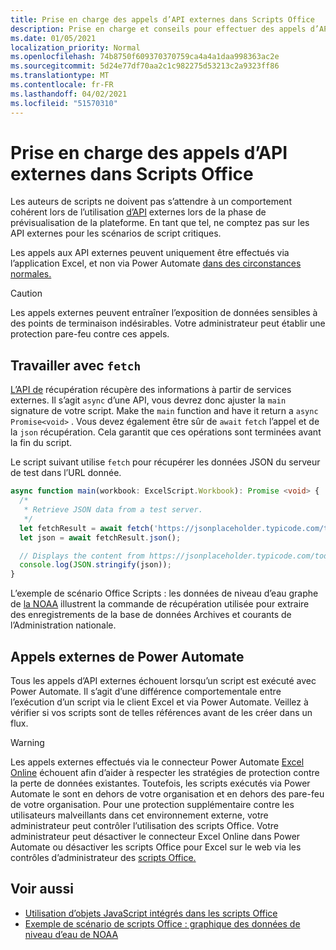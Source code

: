 ```yaml
---
title: Prise en charge des appels d’API externes dans Scripts Office
description: Prise en charge et conseils pour effectuer des appels d’API externes dans un script Office.
ms.date: 01/05/2021
localization_priority: Normal
ms.openlocfilehash: 74b8750f609370370759ca4a4a1daa998363ac2e
ms.sourcegitcommit: 5d24e77df70aa2c1c982275d53213c2a9323ff86
ms.translationtype: MT
ms.contentlocale: fr-FR
ms.lasthandoff: 04/02/2021
ms.locfileid: "51570310"
---
```

# <a name="external-api-call-support-in-office-scripts"></a>Prise en charge des appels d’API externes dans Scripts Office

Les auteurs de scripts ne doivent pas s’attendre à un comportement cohérent lors de l’utilisation [d’API](https://developer.mozilla.org/docs/Web/API) externes lors de la phase de prévisualisation de la plateforme. En tant que tel, ne comptez pas sur les API externes pour les scénarios de script critiques.

Les appels aux API externes peuvent uniquement être effectués via l’application Excel, et non via Power Automate [dans des circonstances normales.](#external-calls-from-power-automate)

> [!CAUTION]
> Les appels externes peuvent entraîner l’exposition de données sensibles à des points de terminaison indésirables. Votre administrateur peut établir une protection pare-feu contre ces appels.

## <a name="working-with-fetch"></a>Travailler avec `fetch`

[L’API de](https://developer.mozilla.org/docs/Web/API/Fetch_API) récupération récupère des informations à partir de services externes. Il s’agit `async` d’une API, vous devrez donc ajuster la `main` signature de votre script. Make the `main` function and have it return a `async` `Promise<void>` . Vous devez également être sûr de `await` `fetch` l’appel et de la `json` récupération. Cela garantit que ces opérations sont terminées avant la fin du script.

Le script suivant utilise `fetch` pour récupérer les données JSON du serveur de test dans l’URL donnée.

```TypeScript
async function main(workbook: ExcelScript.Workbook): Promise <void> {
  /* 
   * Retrieve JSON data from a test server.
   */
  let fetchResult = await fetch('https://jsonplaceholder.typicode.com/todos/1');
  let json = await fetchResult.json();

  // Displays the content from https://jsonplaceholder.typicode.com/todos/1
  console.log(JSON.stringify(json));
}
```

L’exemple de scénario Office Scripts : les données de niveau d’eau graphe de [la NOAA](../resources/scenarios/noaa-data-fetch.md) illustrent la commande de récupération utilisée pour extraire des enregistrements de la base de données Archives et courants de l’Administration nationale.

## <a name="external-calls-from-power-automate"></a>Appels externes de Power Automate

Tous les appels d’API externes échouent lorsqu’un script est exécuté avec Power Automate. Il s’agit d’une différence comportementale entre l’exécution d’un script via le client Excel et via Power Automate. Veillez à vérifier si vos scripts sont de telles références avant de les créer dans un flux.

> [!WARNING]
> Les appels externes effectués via le connecteur Power Automate [Excel Online](/connectors/excelonlinebusiness) échouent afin d’aider à respecter les stratégies de protection contre la perte de données existantes. Toutefois, les scripts exécutés via Power Automate le sont en dehors de votre organisation et en dehors des pare-feu de votre organisation. Pour une protection supplémentaire contre les utilisateurs malveillants dans cet environnement externe, votre administrateur peut contrôler l’utilisation des scripts Office. Votre administrateur peut désactiver le connecteur Excel Online dans Power Automate ou désactiver les scripts Office pour Excel sur le web via les contrôles d’administrateur des [scripts Office.](/microsoft-365/admin/manage/manage-office-scripts-settings)

## <a name="see-also"></a>Voir aussi

- [Utilisation d’objets JavaScript intégrés dans les scripts Office](javascript-objects.md)
- [Exemple de scénario de scripts Office : graphique des données de niveau d’eau de NOAA](../resources/scenarios/noaa-data-fetch.md)
